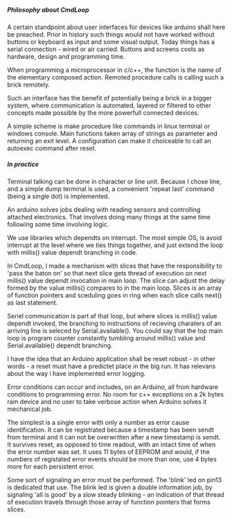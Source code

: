 ##### Philosophy about CmdLoop

A certain standpoint about user interfaces for devices like arduino shall here be preached. Prior in history such things would not have worked without buttons or keyboard as input and some visual output. Today things has a serial connection - wired or air carried. Buttons and screens costs as hardware, design and programming time.


When programming a microprocessor in c/c++, the function is the name of the elementary composed action. Remoted procedure calls is calling such a brick remotely.


Such an interface has the benefit of potentially being a brick in a bigger system, where communication is automated, layered or filtered to other concepts made possible by the more powerfull connected devices.


A simple scheme is make procedure like commands in linux terminal or windows console. Main functions taken array of strings as parameter and returning an exit level. A configuration can make it choiceable to call an autoexec command after reset. 

##### In practice

Terminal talking can be done in character or line unit. Because I chose line, and a simple dump terminal is used, a convenient 'repeat last' command (being a single dot) is implemented.


An arduino solves jobs dealing with reading sensors and controlling attached electronics. That involves doing many things at the same time following some time involving logic.


We use libraries which dependts on interrupt. The most simple OS, is avoid interrupt at the level where we ties things together, and just extend the loop with millis() value dependt branching in code. 


In CmdLoop, I made a mechanism with slices that have the responsibility to 'pass the baton on' so that next slice gets thread of execution on next millis() value dependt invocation in main loop. The slice can adjust the delay formed by the value millis() compares to in the main loop. Slices is an array of function pointers and sceduling goes in ring when each slice calls next() as last statement.


Seriel communication is part af that loop, but where slices is millis() value dependt invoked, the branching to instructions of recieving charaters of an arriving line is seleced by Serial.available(). You could say that the top main loop is program counter constantly tumbling around millis() value and Serial.available() dependt branching. 


I have the idea that an Arduino application shall be reset robust - in other words - a reset must have a predictet place in the big run. It has relevans about the way i have implemented error logging.


Error conditions can occur and includes, on an Arduino, all from hardware conditions to programming error. No room for c++ exceptions on a 2k bytes ram device and no user to take verbose action when Arduino solves it mechanical job.


The simplest is a single error with only a number as error cause identification. It can be registrated because a timestamp has been sendt from terminal and it can not be overwritten after a new timestamp is sendt. It survives reset, as opposed to time readout, with an intact time of when the error number was set. It uses 11 bytes of EEPROM and would, if the numbers of registated error events should be more than one, use 4 bytes more for each persistent error.


Some sort of signaling an error must be performed. The 'blink' led on pin13 is dedicated that use. The blink led is given a double information job, by signaling 'all is good' by a slow steady blinking - an indication of that thread of execution travels through those array of function pointers that forms slices.     
